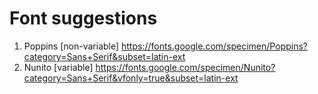 # Font suggestions

1.  Poppins [non-variable] https://fonts.google.com/specimen/Poppins?category=Sans+Serif&subset=latin-ext
2.  Nunito [variable] https://fonts.google.com/specimen/Nunito?category=Sans+Serif&vfonly=true&subset=latin-ext

